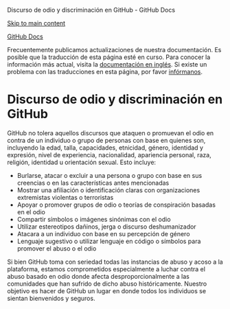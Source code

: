 Discurso de odio y discriminación en GitHub - GitHub Docs

[Skip to main content](#main-content)

[](/es)[GitHub Docs](/es)

Frecuentemente publicamos actualizaciones de nuestra documentación. Es posible que la traducción de esta página esté en curso. Para conocer la información más actual, visita la [documentación en inglés](/en). Si existe un problema con las traducciones en esta página, por favor [infórmanos](https://github.com/contact?form[subject]=translation%20issue%20on%20docs.github.com&form[comments]=).

Discurso de odio y discriminación en GitHub
==========

GitHub no tolera aquellos discursos que ataquen o promuevan el odio en contra de un individuo o grupo de personas con base en quienes son, incluyendo la edad, talla, capacidades, etnicidad, género, identidad y expresión, nivel de experiencia, nacionalidad, apariencia personal, raza, religión, identidad u orientación sexual. Esto incluye:

* Burlarse, atacar o excluir a una persona o grupo con base en sus creencias o en las características antes mencionadas
* Mostrar una afiliación o identificación claras con organizaciones extremistas violentas o terroristas
* Apoyar o promover grupos de odio o teorías de conspiración basadas en el odio
* Compartir símbolos o imágenes sinónimas con el odio
* Utilizar estereotipos dañinos, jerga o discurso deshumanizador
* Atacara a un individuo con base en su percepción de género
* Lenguaje sugestivo o utilizar lenguaje en código o símbolos para promover el abuso o el odio

Si bien GitHub toma con seriedad todas las instancias de abuso y acoso a la plataforma, estamos comprometidos especialmente a luchar contra el abuso basado en odio donde afecta desproporcionalmente a las comunidades que han sufrido de dicho abuso históricamente. Nuestro objetivo es hacer de GitHub un lugar en donde todos los individuos se sientan bienvenidos y seguros.
